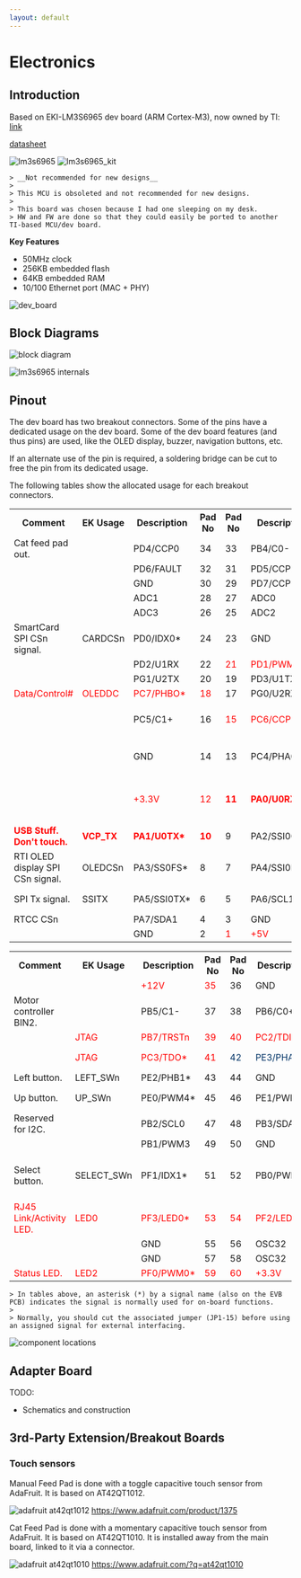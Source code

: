 ```yaml
---
layout: default
---
```


# Electronics

## Introduction

Based on EKI-LM3S6965 dev board (ARM Cortex-M3), now owned by TI: [link](http://www.ti.com/product/LM3S6965)

[datasheet](http://www.ti.com/lit/ug/spmu029a/spmu029a.pdf)

![lm3s6965](./images/LM3S6965.jpg)
![lm3s6965_kit](./images/lm3s6965_kit.jpg)

    > __Not recommended for new designs__
    >
    > This MCU is obsoleted and not recommended for new designs.
    >
    > This board was chosen because I had one sleeping on my desk.
    > HW and FW are done so that they could easily be ported to another TI-based MCU/dev board.

__Key Features__
*  50MHz clock
*  256KB embedded flash
*  64KB embedded RAM
*  10/100 Ethernet port (MAC + PHY)

![dev_board](./images/ek-lm3s8962_fig.1.jpg)

## Block Diagrams

![block diagram](./images/lm3s6965ek_block_diagram.png)

![lm3s6965 internals](./images/custom_diagram_1_LM3S6965.gif)

## Pinout

The dev board has two breakout connectors. Some of the pins have a dedicated usage on the dev board. Some of the dev board features (and thus pins) are used, like the OLED display, buzzer, navigation buttons, etc.

If an alternate use of the pin is required, a soldering bridge can be cut to free the pin from its dedicated usage.

The following tables show the allocated usage for each breakout connectors.

<table class="confluenceTable"><colgroup><col/> <col/> <col/> <col/> <col/> <col/> <col/><col/></colgroup><tbody><tr><th class="confluenceTh">Comment</th><th class="confluenceTh">EK Usage</th><th class="confluenceTh">Description</th><th class="confluenceTh">Pad No</th><th class="confluenceTh">Pad No</th><th class="confluenceTh">Description</th><th class="confluenceTh">EK Usage</th><th class="confluenceTh">Comment</th></tr><tr><td class="confluenceTd">Cat feed pad out.</td><td class="confluenceTd"><br/></td><td class="confluenceTd">PD4/CCP0</td><td class="confluenceTd">34</td><td class="confluenceTd">33</td><td class="confluenceTd">PB4/C0-</td><td class="confluenceTd"><br/></td><td class="confluenceTd"><br/></td></tr><tr><td class="confluenceTd"><br/></td><td class="confluenceTd"><br/></td><td class="confluenceTd">PD6/FAULT</td><td class="confluenceTd">32</td><td class="confluenceTd">31</td><td class="confluenceTd">PD5/CCP2</td><td class="confluenceTd"><br/></td><td class="confluenceTd"><br/></td></tr><tr><td class="highlight-grey confluenceTd" data-highlight-colour="grey"> </td><td class="highlight-grey confluenceTd" data-highlight-colour="grey"> </td><td class="highlight-grey confluenceTd" data-highlight-colour="grey">GND</td><td class="highlight-grey confluenceTd" data-highlight-colour="grey">30</td><td class="confluenceTd">29</td><td class="confluenceTd">PD7/CCP1</td><td class="confluenceTd"><br/></td><td class="confluenceTd"><br/></td></tr><tr><td class="confluenceTd"><br/></td><td class="confluenceTd"><br/></td><td class="confluenceTd">ADC1</td><td class="confluenceTd">28</td><td class="confluenceTd">27</td><td class="confluenceTd">ADC0</td><td class="confluenceTd"><br/></td><td class="confluenceTd"><br/></td></tr><tr><td class="confluenceTd"><br/></td><td class="confluenceTd"><br/></td><td class="confluenceTd">ADC3</td><td class="confluenceTd">26</td><td class="confluenceTd">25</td><td class="confluenceTd">ADC2</td><td class="confluenceTd"><br/></td><td class="confluenceTd"><br/></td></tr><tr><td class="highlight-blue confluenceTd" data-highlight-colour="blue">SmartCard SPI CSn signal.</td><td class="highlight-blue confluenceTd" data-highlight-colour="blue">CARDCSn</td><td class="highlight-blue confluenceTd" data-highlight-colour="blue">PD0/IDX0*</td><td class="highlight-blue confluenceTd" data-highlight-colour="blue">24</td><td class="highlight-grey confluenceTd" data-highlight-colour="grey">23</td><td class="highlight-grey confluenceTd" data-highlight-colour="grey">GND</td><td class="highlight-grey confluenceTd" data-highlight-colour="grey"> </td><td class="highlight-grey confluenceTd" data-highlight-colour="grey"> </td></tr><tr><td class="confluenceTd"><br/></td><td class="confluenceTd"><br/></td><td class="confluenceTd">PD2/U1RX</td><td class="confluenceTd">22</td><td class="confluenceTd"><span style="color: rgb(255,0,0);">21</span></td><td class="confluenceTd"><span style="color: rgb(255,0,0);">PD1/PWM1*</span></td><td class="confluenceTd"><span style="color: rgb(255,0,0);">SOUND</span></td><td class="confluenceTd"><span style="color: rgb(255,0,0);">Speaker.</span></td></tr><tr><td class="confluenceTd"><br/></td><td class="confluenceTd"><br/></td><td class="confluenceTd">PG1/U2TX</td><td class="confluenceTd">20</td><td class="confluenceTd">19</td><td class="confluenceTd">PD3/U1TX</td><td class="confluenceTd"><br/></td><td class="confluenceTd"><br/></td></tr><tr><td class="confluenceTd"><span style="color: rgb(255,0,0);">Data/Control#</span></td><td class="confluenceTd"><span style="color: rgb(255,0,0);">OLEDDC</span></td><td class="confluenceTd"><span style="color: rgb(255,0,0);">PC7/PHBO*</span></td><td class="confluenceTd"><span style="color: rgb(255,0,0);">18</span></td><td class="confluenceTd">17</td><td class="confluenceTd">PG0/U2RX</td><td class="confluenceTd"><br/></td><td class="confluenceTd"><br/></td></tr><tr><td class="confluenceTd"><br/></td><td class="confluenceTd"><br/></td><td class="confluenceTd">PC5/C1+</td><td class="confluenceTd">16</td><td class="confluenceTd"><span style="color: rgb(255,0,0);">15</span></td><td class="confluenceTd"><span style="color: rgb(255,0,0);">PC6/CCP3*</span></td><td class="confluenceTd"><span style="color: rgb(255,0,0);">EN+15V</span></td><td class="confluenceTd"><span style="color: rgb(255,0,0);">OLED +15V enable.</span></td></tr><tr><td class="highlight-grey confluenceTd" data-highlight-colour="grey"> </td><td class="highlight-grey confluenceTd" data-highlight-colour="grey"> </td><td class="highlight-grey confluenceTd" data-highlight-colour="grey">GND</td><td class="highlight-grey confluenceTd" data-highlight-colour="grey">14</td><td class="confluenceTd">13</td><td class="confluenceTd">PC4/PHA0</td><td class="confluenceTd"><br/></td><td class="confluenceTd">Manual feed pad out.</td></tr><tr><td class="highlight-red confluenceTd" data-highlight-colour="red"><span style="color: rgb(255,0,0);"> </span></td><td class="highlight-red confluenceTd" data-highlight-colour="red"><span style="color: rgb(255,0,0);"> </span></td><td class="highlight-red confluenceTd" data-highlight-colour="red"><span style="color: rgb(255,0,0);">+3.3V</span></td><td class="highlight-red confluenceTd" data-highlight-colour="red"><span style="color: rgb(255,0,0);">12</span></td><td class="confluenceTd"><strong><span style="color: rgb(255,0,0);">11</span></strong></td><td class="confluenceTd"><strong><span style="color: rgb(255,0,0);">PA0/U0RX*</span></strong></td><td class="confluenceTd"><strong><span style="color: rgb(255,0,0);">VCP_RX</span></strong></td><td class="confluenceTd"><strong><span style="color: rgb(255,0,0);">USB Stuff. Don't touch.</span></strong></td></tr><tr><td class="confluenceTd"><span style="color: rgb(255,0,0);"><strong>USB Stuff. Don't touch.</strong></span></td><td class="confluenceTd"><span style="color: rgb(255,0,0);"><strong>VCP_TX</strong></span></td><td class="confluenceTd"><span style="color: rgb(255,0,0);"><strong>PA1/U0TX*</strong></span></td><td class="confluenceTd"><span style="color: rgb(255,0,0);"><strong>10</strong></span></td><td class="highlight-blue confluenceTd" data-highlight-colour="blue">9</td><td class="highlight-blue confluenceTd" data-highlight-colour="blue">PA2/SSI0CLK*</td><td class="highlight-blue confluenceTd" data-highlight-colour="blue">SSICLK</td><td class="highlight-blue confluenceTd" data-highlight-colour="blue">SPI Clock signal.</td></tr><tr><td class="highlight-blue confluenceTd" data-highlight-colour="blue">RTI OLED display SPI CSn signal.</td><td class="highlight-blue confluenceTd" data-highlight-colour="blue">OLEDCSn</td><td class="highlight-blue confluenceTd" data-highlight-colour="blue">PA3/SS0FS*</td><td class="highlight-blue confluenceTd" data-highlight-colour="blue">8</td><td class="highlight-blue confluenceTd" data-highlight-colour="blue">7</td><td class="highlight-blue confluenceTd" data-highlight-colour="blue">PA4/SSI0RX*</td><td class="highlight-blue confluenceTd" data-highlight-colour="blue">SSIRX</td><td class="highlight-blue confluenceTd" data-highlight-colour="blue">SPI Rx signal.</td></tr><tr><td class="highlight-blue confluenceTd" data-highlight-colour="blue">SPI Tx signal.</td><td class="highlight-blue confluenceTd" data-highlight-colour="blue">SSITX</td><td class="highlight-blue confluenceTd" data-highlight-colour="blue">PA5/SSI0TX*</td><td class="highlight-blue confluenceTd" data-highlight-colour="blue">6</td><td class="confluenceTd">5</td><td class="confluenceTd">PA6/SCL1</td><td class="confluenceTd"> </td><td class="confluenceTd">RTCC SQW.</td></tr><tr><td class="confluenceTd">RTCC CSn</td><td class="confluenceTd"> </td><td class="confluenceTd">PA7/SDA1</td><td class="confluenceTd">4</td><td class="highlight-grey confluenceTd" data-highlight-colour="grey">3</td><td class="highlight-grey confluenceTd" data-highlight-colour="grey">GND</td><td class="highlight-grey confluenceTd" data-highlight-colour="grey"> </td><td class="highlight-grey confluenceTd" data-highlight-colour="grey"> </td></tr><tr><td class="highlight-grey confluenceTd" data-highlight-colour="grey"> </td><td class="highlight-grey confluenceTd" data-highlight-colour="grey"> </td><td class="highlight-grey confluenceTd" data-highlight-colour="grey">GND</td><td class="highlight-grey confluenceTd" data-highlight-colour="grey">2</td><td class="highlight-red confluenceTd" data-highlight-colour="red"><span style="color: rgb(255,0,0);">1</span></td><td class="highlight-red confluenceTd" data-highlight-colour="red"><span style="color: rgb(255,0,0);">+5V</span></td><td class="highlight-red confluenceTd" data-highlight-colour="red"><span style="color: rgb(255,0,0);"> </span></td><td class="highlight-red confluenceTd" data-highlight-colour="red"><span style="color: rgb(255,0,0);"> </span></td></tr></tbody></table></div><div class="table-wrap"><table class="confluenceTable"><colgroup><col/> <col/> <col/> <col/> <col/> <col/> <col/><col/></colgroup><tbody><tr><th class="confluenceTh">Comment</th><th class="confluenceTh">EK Usage</th><th class="confluenceTh">Description</th><th class="confluenceTh">Pad No</th><th class="confluenceTh">Pad No</th><th class="confluenceTh">Description</th><th class="confluenceTh">EK Usage</th><th class="confluenceTh">Comment</th></tr><tr><td class="highlight-red confluenceTd" data-highlight-colour="red"><span style="color: rgb(255,0,0);"> </span></td><td class="highlight-red confluenceTd" data-highlight-colour="red"><span style="color: rgb(255,0,0);"> </span></td><td class="highlight-red confluenceTd" data-highlight-colour="red"><span style="color: rgb(255,0,0);">+12V</span></td><td class="highlight-red confluenceTd" data-highlight-colour="red"><span style="color: rgb(255,0,0);">35</span></td><td class="highlight-grey confluenceTd" data-highlight-colour="grey">36</td><td class="highlight-grey confluenceTd" data-highlight-colour="grey">GND</td><td class="highlight-grey confluenceTd" data-highlight-colour="grey"> </td><td class="highlight-grey confluenceTd" data-highlight-colour="grey"> </td></tr><tr><td class="confluenceTd">Motor controller BIN2.</td><td class="confluenceTd"><br/></td><td class="confluenceTd">PB5/C1-</td><td class="confluenceTd">37</td><td class="confluenceTd">38</td><td class="confluenceTd">PB6/C0+</td><td class="confluenceTd"><br/></td><td class="confluenceTd">Motor controller BIN1.</td></tr><tr><td class="confluenceTd"><br/></td><td class="confluenceTd"><span style="color: rgb(255,0,0);">JTAG</span></td><td class="confluenceTd"><span style="color: rgb(255,0,0);">PB7/TRSTn</span></td><td class="confluenceTd"><span style="color: rgb(255,0,0);">39</span></td><td class="confluenceTd"><span style="color: rgb(255,0,0);">40</span></td><td class="confluenceTd"><span style="color: rgb(255,0,0);">PC2/TDI*</span></td><td class="confluenceTd"><span style="color: rgb(255,0,0);">JTAG</span></td><td class="confluenceTd"><br/></td></tr><tr><td class="confluenceTd"><br/></td><td class="confluenceTd"><span style="color: rgb(255,0,0);">JTAG</span></td><td class="confluenceTd"><span style="color: rgb(255,0,0);">PC3/TDO*</span></td><td class="confluenceTd"><span style="color: rgb(255,0,0);">41</span></td><td class="highlight-yellow confluenceTd" data-highlight-colour="yellow"><span style="color: rgb(0,51,102);">42</span></td><td class="highlight-yellow confluenceTd" data-highlight-colour="yellow"><span style="color: rgb(0,51,102);">PE3/PHA1*</span></td><td class="highlight-yellow confluenceTd" data-highlight-colour="yellow"><span style="color: rgb(0,51,102);">RIGHT_SWn</span></td><td class="highlight-yellow confluenceTd" data-highlight-colour="yellow"><span style="color: rgb(0,51,102);">Right Button.</span></td></tr><tr><td class="highlight-yellow confluenceTd" data-highlight-colour="yellow">Left button.</td><td class="highlight-yellow confluenceTd" data-highlight-colour="yellow">LEFT_SWn</td><td class="highlight-yellow confluenceTd" data-highlight-colour="yellow">PE2/PHB1*</td><td class="highlight-yellow confluenceTd" data-highlight-colour="yellow">43</td><td class="highlight-grey confluenceTd" data-highlight-colour="grey">44</td><td class="highlight-grey confluenceTd" data-highlight-colour="grey">GND</td><td class="highlight-grey confluenceTd" data-highlight-colour="grey"> </td><td class="highlight-grey confluenceTd" data-highlight-colour="grey"> </td></tr><tr><td class="highlight-yellow confluenceTd" data-highlight-colour="yellow">Up button.</td><td class="highlight-yellow confluenceTd" data-highlight-colour="yellow">UP_SWn</td><td class="highlight-yellow confluenceTd" data-highlight-colour="yellow">PE0/PWM4*</td><td class="highlight-yellow confluenceTd" data-highlight-colour="yellow">45</td><td class="highlight-yellow confluenceTd" data-highlight-colour="yellow">46</td><td class="highlight-yellow confluenceTd" data-highlight-colour="yellow">PE1/PWM5*</td><td class="highlight-yellow confluenceTd" data-highlight-colour="yellow">DOWN_SWn</td><td class="highlight-yellow confluenceTd" data-highlight-colour="yellow">Down Button.</td></tr><tr><td class="confluenceTd">Reserved for I2C.</td><td class="confluenceTd"> </td><td class="confluenceTd">PB2/SCL0</td><td class="confluenceTd">47</td><td class="confluenceTd">48</td><td class="confluenceTd">PB3/SDA0</td><td class="confluenceTd"> </td><td class="confluenceTd">Reserved for I2C.</td></tr><tr><td class="confluenceTd"><br/></td><td class="confluenceTd"><br/></td><td class="confluenceTd">PB1/PWM3</td><td class="confluenceTd">49</td><td class="highlight-grey confluenceTd" data-highlight-colour="grey">50</td><td class="highlight-grey confluenceTd" data-highlight-colour="grey">GND</td><td class="highlight-grey confluenceTd" data-highlight-colour="grey"> </td><td class="highlight-grey confluenceTd" data-highlight-colour="grey"> </td></tr><tr><td class="highlight-yellow confluenceTd" data-highlight-colour="yellow">Select button.</td><td class="highlight-yellow confluenceTd" data-highlight-colour="yellow">SELECT_SWn</td><td class="highlight-yellow confluenceTd" data-highlight-colour="yellow">PF1/IDX1*</td><td class="highlight-yellow confluenceTd" data-highlight-colour="yellow">51</td><td class="confluenceTd">52</td><td class="confluenceTd">PB0/PWM2</td><td class="confluenceTd"><br/></td><td class="confluenceTd">Motor controller PWMA input.</td></tr><tr><td class="confluenceTd"><span style="color: rgb(255,0,0);">RJ45 Link/Activity LED.</span></td><td class="confluenceTd"><span style="color: rgb(255,0,0);">LED0</span></td><td class="confluenceTd"><span style="color: rgb(255,0,0);">PF3/LED0*</span></td><td class="confluenceTd"><span style="color: rgb(255,0,0);">53</span></td><td class="confluenceTd"><span style="color: rgb(255,0,0);">54</span></td><td class="confluenceTd"><span style="color: rgb(255,0,0);">PF2/LED1*</span></td><td class="confluenceTd"><span style="color: rgb(255,0,0);">LED1</span></td><td class="confluenceTd"><span style="color: rgb(255,0,0);">RJ45 Link/Activity LED.</span></td></tr><tr><td class="highlight-grey confluenceTd" data-highlight-colour="grey"> </td><td class="highlight-grey confluenceTd" data-highlight-colour="grey"> </td><td class="highlight-grey confluenceTd" data-highlight-colour="grey">GND</td><td class="highlight-grey confluenceTd" data-highlight-colour="grey">55</td><td class="confluenceTd">56</td><td class="confluenceTd">OSC32</td><td class="confluenceTd"><br/></td><td class="confluenceTd"><br/></td></tr><tr><td class="highlight-grey confluenceTd" data-highlight-colour="grey"> </td><td class="highlight-grey confluenceTd" data-highlight-colour="grey"> </td><td class="highlight-grey confluenceTd" data-highlight-colour="grey">GND</td><td class="highlight-grey confluenceTd" data-highlight-colour="grey">57</td><td class="confluenceTd">58</td><td class="confluenceTd">OSC32</td><td class="confluenceTd"><br/></td><td class="confluenceTd"><br/></td></tr><tr><td class="confluenceTd"><span style="color: rgb(255,0,0);">Status LED.</span></td><td class="confluenceTd"><span style="color: rgb(255,0,0);">LED2</span></td><td class="confluenceTd"><span style="color: rgb(255,0,0);">PF0/PWM0*</span></td><td class="confluenceTd"><span style="color: rgb(255,0,0);">59</span></td><td class="highlight-red confluenceTd" data-highlight-colour="red"><span style="color: rgb(255,0,0);">60</span></td><td class="highlight-red confluenceTd" data-highlight-colour="red"><span style="color: rgb(255,0,0);">+3.3V</span></td><td class="highlight-red confluenceTd" data-highlight-colour="red"><span style="color: rgb(255,0,0);"> </span></td><td class="highlight-red confluenceTd" data-highlight-colour="red"><span style="color: rgb(255,0,0);"> </span></td></tr></tbody></table>
  
    > In tables above, an asterisk (*) by a signal name (also on the EVB PCB) indicates the signal is normally used for on-board functions.
    >
    > Normally, you should cut the associated jumper (JP1-15) before using an assigned signal for external interfacing.
    
![component locations](./images/connection_details_w_color.png)

## Adapter Board

TODO:
*  Schematics and construction

## 3rd-Party Extension/Breakout Boards

### Touch sensors
Manual Feed Pad is done with a toggle  capacitive touch sensor from AdaFruit. It is based on AT42QT1012.

![adafruit at42qt1012](./images/adafruit_at42qt1012.jpg) https://www.adafruit.com/product/1375

Cat Feed Pad is done with a momentary capacitive touch sensor from AdaFruit. It is based on AT42QT1010. It is installed away from the main board, linked to it via a connector.

![adafruit at42qt1010](./images/adafruit_at42qt1010.jpg) https://www.adafruit.com/?q=at42qt1010
